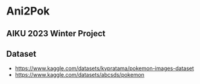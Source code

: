 # Ani2Pok
## AIKU 2023 Winter Project
## Dataset
* https://www.kaggle.com/datasets/kvpratama/pokemon-images-dataset
* https://www.kaggle.com/datasets/abcsds/pokemon
